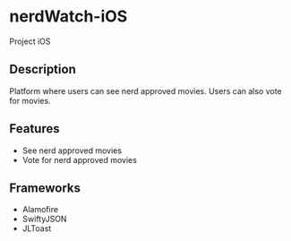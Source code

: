 # nerdWatch-iOS
Project iOS

## Description
Platform where users can see nerd approved movies.
Users can also vote for movies.

## Features
- See nerd approved movies
- Vote for nerd approved movies

## Frameworks
- Alamofire
- SwiftyJSON
- JLToast
